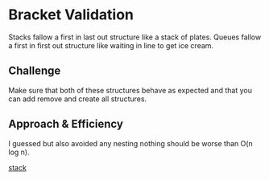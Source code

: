 # Bracket Validation
Stacks fallow a first in last out structure like a stack of plates.  Queues fallow a first in first out structure like waiting in line to get ice cream.

## Challenge
Make sure that both of these structures behave as expected and that you can add remove and create all structures. 

## Approach & Efficiency
I guessed but also avoided any nesting nothing should be worse than O(n log n).

[stack](./assets/stack.jpg)
